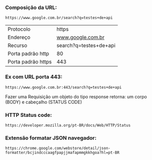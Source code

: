 ### Composição da URL:


```
https://www.google.com.br/search?q=testes+de+api
```


|  |  |
| --- | --- |
| Protocolo | https |
| Endereço | www.google.com.br |
| Recurso | search?q=testes+de+api |
| Porta padrão http | 80 |
| Porta padrão https | 443 |

### Ex com URL porta 443:

```
https://www.google.com.br:443/search?q=testes+de+api
```

Fazer uma Requisição um objeto do tipo response retorna: um corpo (BODY) e cabeçalho (STATUS 
CODE)

### HTTP Status code:

```
https://developer.mozilla.org/pt-BR/docs/Web/HTTP/Status
```

### Extensão formatar JSON navegador:
```
https://chrome.google.com/webstore/detail/json-formatter/bcjindcccaagfpapjjmafapmmgkkhgoa?hl=pt-BR
```
